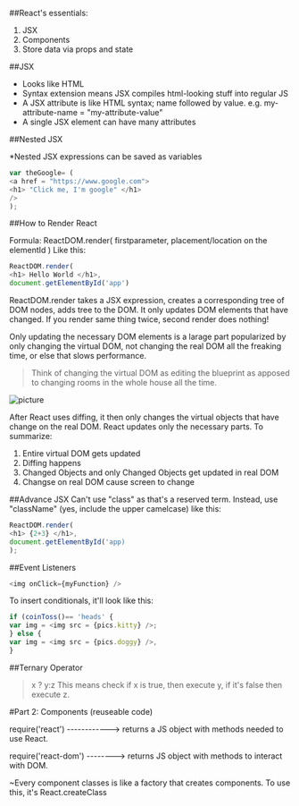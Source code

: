 ##React's essentials:

1. JSX
2. Components
3. Store data via props and state

##JSX

* Looks like HTML
* Syntax extension means JSX compiles html-looking stuff into regular JS
* A JSX attribute is like HTML syntax; name followed by value. e.g. my-attribute-name = "my-attribute-value"
* A single JSX element can have many attributes

##Nested JSX

*Nested JSX expressions can be saved as variables
```js
var theGoogle= (
<a href = "https://www.google.com">
<h1> "Click me, I'm google" </h1>
/>
);
```

##How to Render React

Formula:
ReactDOM.render(
firstparameter,
placement/location on the elementId
)
Like this:

```javascript
ReactDOM.render(
<h1> Hello World </h1>,
document.getElementById('app')
```


ReactDOM.render takes a JSX expression, creates a corresponding tree of DOM nodes, adds tree to the DOM. It only updates DOM elements that have changed. If you render same thing twice, second render does nothing!

Only updating the necessary DOM elements is a larage part popularized by only changing the virtual DOM, not changing the real DOM all the freaking time, or else that slows performance.

> Think of changing the virtual DOM as editing the blueprint as apposed to changing rooms in the whole house all the time.

![picture](http://media.lifehealthpro.com/lifehealthpro/article/2015/06/11/914-reality-vs-blueprint-515657165-738x415ts.jpg)

After React uses diffing, it then only changes the virtual objects that have change on the real DOM. React updates only the necessary parts. To summarize:
1. Entire virtual DOM gets updated
2. Diffing happens
3. Changed Objects and only Changed Objects get updated in real DOM
4. Changse on real DOM cause screen to change

##Advance JSX
Can't use "class" as that's a reserved term. Instead, use "className" (yes, include the upper camelcase) like this:

```js
ReactDOM.render(
<h1> {2+3} </h1>,
document.getElementById('app)
);
```

##Event Listeners

```js
<img onClick={myFunction} />
```

To insert conditionals, it'll look like this:

```js
if (coinToss()== 'heads' {
var img = <img src = {pics.kitty} />;
} else {
var img = <img src = {pics.doggy} />,
}
```

##Ternary Operator
> x ? y:z
This means check if x is true, then execute y, if it's false then execute z.


#Part 2: Components (reuseable code)

require('react') ------------> returns a JS object with methods needed to use React.

require('react-dom') --------> returns JS object with methods to interact with DOM.

~Every component classes is like a factory that creates components. To use this, it's React.createClass
